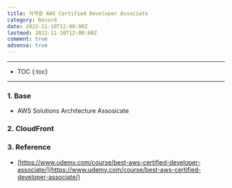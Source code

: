 ```yaml
---
title: 자격증 AWS Certified Developer Associate
category: Record
date: 2022-11-10T12:00:00Z
lastmod: 2022-11-10T12:00:00Z
comment: true
adsense: true
---
```


***

* TOC
{:toc}

***

### 1. Base

* AWS Solutions Architecture Assosicate

### 2. CloudFront

### 3. Reference

* [https://www.udemy.com/course/best-aws-certified-developer-associate/](https://www.udemy.com/course/best-aws-certified-developer-associate/)
